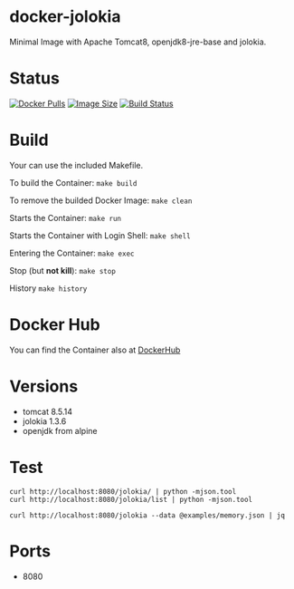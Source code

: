 docker-jolokia
==============

Minimal Image with Apache Tomcat8, openjdk8-jre-base and jolokia.

# Status

[![Docker Pulls](https://img.shields.io/docker/pulls/bodsch/docker-jolokia.svg?branch=1705-01)][hub]
[![Image Size](https://images.microbadger.com/badges/image/bodsch/docker-jolokia.svg?branch=1705-01)][microbadger]
[![Build Status](https://travis-ci.org/bodsch/docker-jolokia.svg?branch=1705-01)][travis]

[hub]: https://hub.docker.com/r/bodsch/docker-jolokia/
[microbadger]: https://microbadger.com/images/bodsch/docker-jolokia
[travis]: https://travis-ci.org/bodsch/docker-jolokia

# Build

Your can use the included Makefile.

To build the Container: `make build`

To remove the builded Docker Image: `make clean`

Starts the Container: `make run`

Starts the Container with Login Shell: `make shell`

Entering the Container: `make exec`

Stop (but **not kill**): `make stop`

History `make history`


# Docker Hub

You can find the Container also at  [DockerHub](https://hub.docker.com/r/bodsch/docker-jolokia/)


# Versions

 - tomcat 8.5.14
 - jolokia 1.3.6
 - openjdk from alpine


# Test

    curl http://localhost:8080/jolokia/ | python -mjson.tool
    curl http://localhost:8080/jolokia/list | python -mjson.tool

    curl http://localhost:8080/jolokia --data @examples/memory.json | jq


# Ports

* 8080

